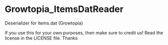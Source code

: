 # Growtopia_ItemsDatReader
Deserializer for items.dat (Growtopia)

If you use this for your own purposes, then make sure to credit us!  Read the license in the LICENSE file.  Thanks

